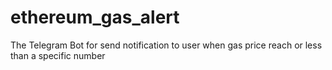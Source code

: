 # ethereum_gas_alert
The Telegram Bot for send notification to user when gas price reach or less than a specific number
